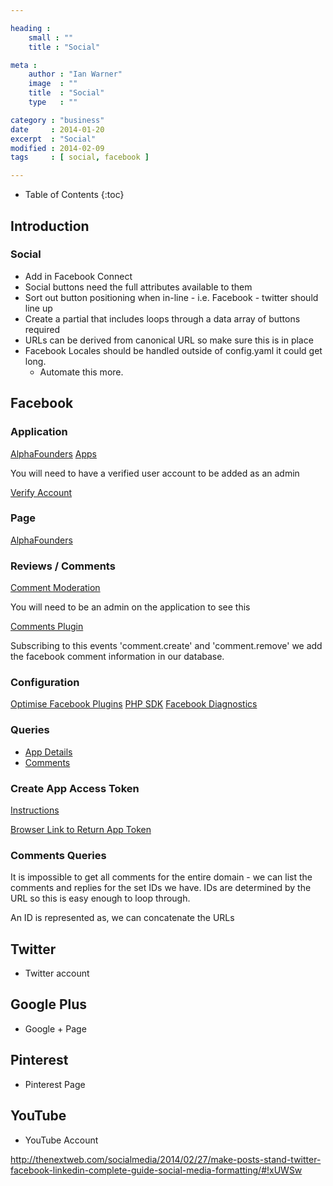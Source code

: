 ```yaml
---

heading :
    small : ""
    title : "Social"

meta :
    author : "Ian Warner"
    image  : ""
    title  : "Social"
    type   : ""

category : "business"
date     : 2014-01-20
excerpt  : "Social"
modified : 2014-02-09
tags     : [ social, facebook ]

---
```


* Table of Contents
{:toc}

## Introduction

### Social
* Add in Facebook Connect
* Social buttons need the full attributes available to them
* Sort out button positioning when in-line - i.e. Facebook - twitter should line up
* Create a partial that includes loops through a data array of buttons required
* URLs can be derived from canonical URL so make sure this is in place
* Facebook Locales should be handled outside of config.yaml it could get long.
    * Automate this more.

## Facebook

### Application

[AlphaFounders](https://www.facebook.com/apps/application.php?id=)
[Apps](https://developers.facebook.com/apps/)

You will need to have a verified user account to be added as an admin

[Verify Account](https://www.facebook.com/help/398085743567023/)

### Page

[AlphaFounders](https://www.facebook.com/alphafounders)

### Reviews / Comments

[Comment Moderation](https://developers.facebook.com/tools/comments?id=)

You will need to be an admin on the application to see this

[Comments Plugin](https://developers.facebook.com/docs/reference/plugins/comments/)

Subscribing to this events 'comment.create' and 'comment.remove' we
add the facebook comment information in our database.

### Configuration

[Optimise Facebook Plugins](http://developers.facebook.com/blog/post/530/)
[PHP SDK](https://github.com/facebook/facebook-php-sdk)
[Facebook Diagnostics](http://colmdoyle.github.com/fb-diagnostics/)

### Queries

* [App Details](https://graph.facebook.com/ID)
* [Comments](https://graph.facebook.com/comments/?ids=)

### Create App Access Token

[Instructions](https://developers.facebook.com/docs/howtos/login/login-as-app/)

[Browser Link to Return App Token](https://graph.facebook.com/oauth/access_token?client_id=ID&client_secret=SECRET&grant_type=client_credentials)

### Comments Queries

It is impossible to get all comments for the entire domain - we can list the comments and replies
for the set IDs we have. IDs are determined by the URL so this is easy enough to loop through.

An ID is represented as, we can concatenate the URLs

## Twitter

* Twitter account

## Google Plus

* Google + Page

## Pinterest

* Pinterest Page

## YouTube

* YouTube Account

http://thenextweb.com/socialmedia/2014/02/27/make-posts-stand-twitter-facebook-linkedin-complete-guide-social-media-formatting/#!xUWSw